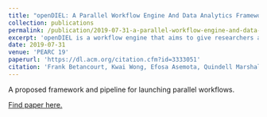 ```yaml
---
title: "openDIEL: A Parallel Workflow Engine And Data Analytics Framework"
collection: publications
permalink: /publication/2019-07-31-a-parallel-workflow-engine-and-data-analytics-framework
excerpt: 'openDIEL is a workflow engine that aims to give researchers and users of HPC an efficient way to coordinate, organize, and interconnect many disparate modules of computation in order to effectively utilize and allocate HPC resources.'
date: 2019-07-31
venue: 'PEARC 19'
paperurl: 'https://dl.acm.org/citation.cfm?id=3333051'
citation: 'Frank Betancourt, Kwai Wong, Efosa Asemota, Quindell Marshall, Daniel Nichols, and Stanimire Tomov. 2019. openDIEL: A Parallel Workflow Engine and Data Analytics Framework. In Proceedings of the Practice and Experience in Advanced Research Computing on Rise of the Machines (learning) (PEARC 19). ACM, New York, NY, USA, Article 20, 7 pages. DOI: https://doi.org/10.1145/3332186.3333051'
---
```

A proposed framework and pipeline for launching parallel workflows.

[Find paper here.](https://dl.acm.org/citation.cfm?id=3333051)
